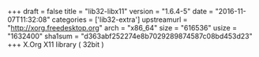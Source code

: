 +++
draft = false
title = "lib32-libx11"
version = "1.6.4-5"
date = "2016-11-07T11:32:08"
categories = ['lib32-extra']
upstreamurl = "http://xorg.freedesktop.org"
arch = "x86_64"
size = "616536"
usize = "1632400"
sha1sum = "d363abf252274e8b7029289874587c08bd453d23"
+++
X.Org X11 library ( 32bit )